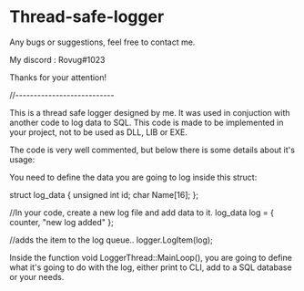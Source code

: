 # Thread-safe-logger

Any bugs or suggestions, feel free to contact me.

My discord : Rovug#1023

Thanks for your attention!

//---------------------------

This is a thread safe logger designed by me. It was used in conjuction with another code to log data to SQL.
This code is made to be implemented in your project, not to be used as DLL, LIB or EXE.

The code is very well commented, but below there is some details about it's usage: 

You need to define the data you are going to log inside this struct:

struct log_data
{
	unsigned int id;
	char Name[16];
};


//In your code, create a new log file and add data to it.
log_data log = { counter, "new log added" };

//adds the item to the log queue..
logger.LogItem(log);

Inside the function void LoggerThread::MainLoop(), you are going to define what it's going to do with the log, either print to CLI, add to a SQL database or your needs.

